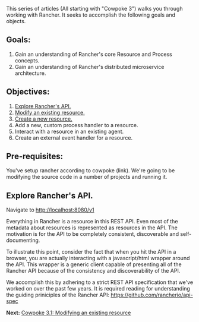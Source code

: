 This series of articles (All starting with "Cowpoke 3") walks you through working with Rancher. It seeks to accomplish the following goals and objects.
## Goals:
1. Gain an understanding of Rancher's core Resource and Process concepts.
2. Gain an understanding of Rancher's distributed microservice architecture.

## Objectives:
1. [Explore Rancher's API.](https://github.com/rancherio/rancher/wiki/Cowpoke-3:-Tutorial-introduction-and-the-Rancher-API#explore-ranchers-api) 
1. [Modify an existing resource.](https://github.com/rancherio/rancher/wiki/Cowpoke-3.1:-Modifying-an-existing-resource)
1. [Create a new resource.](https://github.com/rancherio/rancher/wiki/Cowpoke-3.2:-Creating-a-new-resource)
1. Add a new, custom process handler to a resource.
1. Interact with a resource in an existing agent.
1. Create an external event handler for a resource.

## Pre-requisites:
You've setup rancher according to cowpoke (link). We're going to be modifying the source code in a number of projects and running it.

## Explore Rancher's API.
Navigate to [http://localhost:8080/v1](http://localhost:8080/v1)

Everything in Rancher is a resource in this REST API. Even most of the metadata about resources is represented as resources in the API. The motivation is for the API to be completely consistent, discoverable and self-documenting.

To illustrate this point, consider the fact that when you hit the API in a browser, you are actually interacting with a javascript/html wrapper around the API. This wrapper is a generic client capable of presenting all of the Rancher API because of the consistency and discoverability of the API.

We accomplish this by adhering to a strict REST API specification that we've worked on over the past few years. It is required reading for understanding the guiding priniciples of the Rancher API: https://github.com/rancherio/api-spec

**Next:** [Cowpoke 3.1: Modifying an existing resource](https://github.com/rancherio/rancher/wiki/Cowpoke-3.1:-Modifying-an-existing-resource)